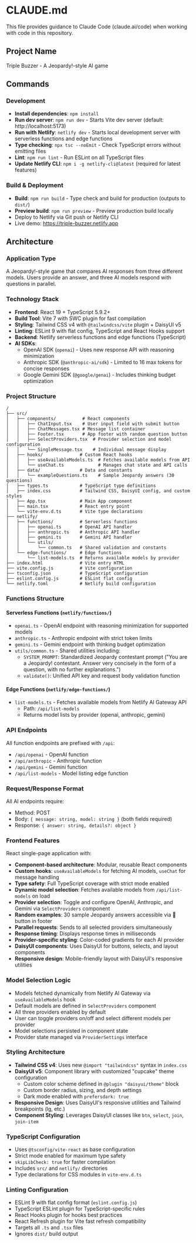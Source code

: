 # CLAUDE.md

This file provides guidance to Claude Code (claude.ai/code) when working with code in this repository.

## Project Name
Triple Buzzer - A Jeopardy!-style AI game

## Commands

### Development
- **Install dependencies**: `npm install`
- **Run dev server**: `npm run dev` - Starts Vite dev server (default: http://localhost:5173)
- **Run with Netlify**: `netlify dev` - Starts local development server with serverless functions and edge functions
- **Type checking**: `npx tsc --noEmit` - Check TypeScript errors without emitting files
- **Lint**: `npm run lint` - Run ESLint on all TypeScript files
- **Update Netlify CLI**: `npm i -g netlify-cli@latest` (required for latest features)

### Build & Deployment
- **Build**: `npm run build` - Type check and build for production (outputs to `dist/`)
- **Preview build**: `npm run preview` - Preview production build locally
- Deploy to Netlify via Git push or Netlify CLI
- Live demo: https://triple-buzzer.netlify.app

## Architecture

### Application Type
A Jeopardy!-style game that compares AI responses from three different models. Users provide an answer, and three AI models respond with questions in parallel.

### Technology Stack
- **Frontend**: React 19 + TypeScript 5.9.2+
- **Build Tool**: Vite 7 with SWC plugin for fast compilation
- **Styling**: Tailwind CSS v4 with `@tailwindcss/vite` plugin + DaisyUI v5
- **Linting**: ESLint 9 with flat config, TypeScript and React Hooks support
- **Backend**: Netlify serverless functions and edge functions (TypeScript)
- **AI SDKs**:
  - OpenAI SDK (`openai`) - Uses new response API with reasoning minimization
  - Anthropic SDK (`@anthropic-ai/sdk`) - Limited to 16 max tokens for concise responses
  - Google Gemini SDK (`@google/genai`) - Includes thinking budget optimization

### Project Structure
```
/
├── src/
│   ├── components/          # React components
│   │   ├── ChatInput.tsx    # User input field with submit button
│   │   ├── ChatMessages.tsx # Message list container
│   │   ├── Footer.tsx       # App footer with random question button
│   │   ├── SelectProviders.tsx  # Provider selection and model configuration
│   │   └── SingleMessage.tsx    # Individual message display
│   ├── hooks/              # Custom React hooks
│   │   ├── useAvailableModels.ts  # Fetches available models from API
│   │   └── useChat.ts             # Manages chat state and API calls
│   ├── data/               # Data and constants
│   │   └── exampleQuestions.ts    # Sample Jeopardy answers (30 questions)
│   ├── types.ts            # TypeScript type definitions
│   ├── index.css           # Tailwind CSS, DaisyUI config, and custom styles
│   ├── App.tsx             # Main App component
│   ├── main.tsx            # React entry point
│   └── vite-env.d.ts       # Vite type declarations
├── netlify/
│   ├── functions/          # Serverless functions
│   │   ├── openai.ts       # OpenAI API handler
│   │   ├── anthropic.ts    # Anthropic API handler
│   │   ├── gemini.ts       # Gemini API handler
│   │   └── utils/
│   │       └── common.ts   # Shared validation and constants
│   └── edge-functions/     # Edge functions
│       └── list-models.ts  # Returns available models by provider
├── index.html              # Vite entry HTML
├── vite.config.js          # Vite configuration
├── tsconfig.json           # TypeScript configuration
├── eslint.config.js        # ESLint flat config
└── netlify.toml            # Netlify build configuration
```

### Functions Structure

#### Serverless Functions (`netlify/functions/`)
- `openai.ts` - OpenAI endpoint with reasoning minimization for supported models
- `anthropic.ts` - Anthropic endpoint with strict token limits
- `gemini.ts` - Gemini endpoint with thinking budget optimization
- `utils/common.ts` - Shared utilities including:
  - `SYSTEM_PROMPT`: Standardized Jeopardy contestant prompt ("You are a Jeopardy! contestant. Answer very concisely in the form of a question, with no further explanations.")
  - `validate()`: Unified API key and request body validation function

#### Edge Functions (`netlify/edge-functions/`)
- `list-models.ts` - Fetches available models from Netlify AI Gateway API
  - Path: `/api/list-models`
  - Returns model lists by provider (openai, anthropic, gemini)

### API Endpoints
All function endpoints are prefixed with `/api`:
- `/api/openai` - OpenAI function
- `/api/anthropic` - Anthropic function
- `/api/gemini` - Gemini function
- `/api/list-models` - Model listing edge function

### Request/Response Format
All AI endpoints require:
- Method: POST
- Body: `{ message: string, model: string }` (both fields required)
- Response: `{ answer: string, details?: object }`

### Frontend Features
React single-page application with:
- **Component-based architecture**: Modular, reusable React components
- **Custom hooks**: `useAvailableModels` for fetching AI models, `useChat` for message handling
- **Type safety**: Full TypeScript coverage with strict mode enabled
- **Dynamic model selection**: Fetches available models from `/api/list-models` on load
- **Provider selection**: Toggle and configure OpenAI, Anthropic, and Gemini via `SelectProviders` component
- **Random examples**: 30 sample Jeopardy answers accessible via 🎲 button in footer
- **Parallel requests**: Sends to all selected providers simultaneously
- **Response timing**: Displays response times in milliseconds
- **Provider-specific styling**: Color-coded gradients for each AI provider
- **DaisyUI components**: Uses DaisyUI for buttons, selects, and layout components
- **Responsive design**: Mobile-friendly layout with DaisyUI's responsive utilities

### Model Selection Logic
- Models fetched dynamically from Netlify AI Gateway via `useAvailableModels` hook
- Default models are defined in `SelectProviders` component
- All three providers enabled by default
- User can toggle providers on/off and select different models per provider
- Model selections persisted in component state
- Provider state managed via `ProviderSettings` interface

### Styling Architecture
- **Tailwind CSS v4**: Uses new `@import "tailwindcss"` syntax in `index.css`
- **DaisyUI v5**: Component library with customized "cupcake" theme configuration
  - Custom color scheme defined in `@plugin "daisyui/theme"` block
  - Custom border radius, sizing, and depth settings
  - Dark mode enabled with `prefersdark: true`
- **Responsive Design**: Uses DaisyUI's responsive utilities and Tailwind breakpoints (lg, etc.)
- **Component Styling**: Leverages DaisyUI classes like `btn`, `select`, `join`, `join-item`

### TypeScript Configuration
- Uses `@tsconfig/vite-react` as base configuration
- Strict mode enabled for maximum type safety
- `skipLibCheck: true` for faster compilation
- Includes `src/` and `netlify/` directories
- Type declarations for CSS modules in `vite-env.d.ts`

### Linting Configuration
- ESLint 9 with flat config format (`eslint.config.js`)
- TypeScript ESLint plugin for TypeScript-specific rules
- React Hooks plugin for hooks best practices
- React Refresh plugin for Vite fast refresh compatibility
- Targets all `.ts` and `.tsx` files
- Ignores `dist/` build output